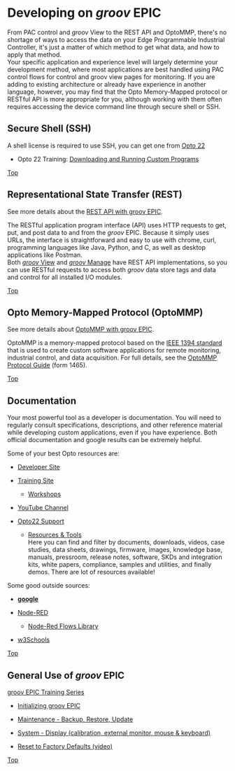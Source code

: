 # Developing on _groov_ EPIC

<a name="Top"></a>

From PAC control and _groov_ View to the REST API and OptoMMP, there's no shortage of ways to access the data on your Edge Programmable Industrial Controller, it's just a matter of which method to get what data, and how to apply that method.<br>
Your specific application and experience level will largely determine your development method, where most applications are best handled using PAC control flows for control and groov view pages for monitoring. If you are adding to existing architecture or already have experience in another language, however, you may find that the Opto Memory-Mapped protocol or RESTful API is more appropriate for you, although working with them often requires accessing the device command line through secure shell or SSH.

## Secure Shell (SSH)

A shell license is required to use SSH, you can get one from [Opto 22](https://www.opto22.com/ "opto22.com")

* Opto 22 Training: [Downloading and Running Custom Programs](https://training.opto22.com/series/groov-epic-training-series/downloading-and-running-custom-programs/196374 "training.opto22")<br>

>

[Top](#Top)

## Representational State Transfer (REST)

See more details about the [REST API with groov EPIC](/EPIC/epic-rest/).

The RESTful application program interface (API) uses HTTP requests to get, put, and post data to and from the _groov_ EPIC. Because it simply uses URLs, the interface is straightforward and easy to use with chrome, curl, programming languages like Java, Python, and C, as well as desktop applications like Postman.<br>
Both [_groov_ View](/groov/view/) and [_groov_ Manage](/groov/manage/) have REST API implementations, so you can use RESTful requests to access both _groov_ data store tags and data and control for all installed I/O modules.

[Top](#Top)

## Opto Memory-Mapped Protocol (OptoMMP)

See more details about [OptoMMP with groov EPIC](/EPIC/epic-mmp/).

OptoMMP is a memory-mapped protocol based on the [IEEE 1394 standard](https://standards.ieee.org/findstds/standard/1394-2008.html "IEEE Standards Association") that is used to create custom software applications for remote monitoring, industrial control, and data acquisition. For full details, see the [OptoMMP Protocol Guide](https://www.opto22.com/support/resources-tools/documents/1465-optommp-protocol-guide) (form 1465).

[Top](#Top)

## Documentation

Your most powerful tool as a developer is documentation. You will need to regularly consult specifications, descriptions, and other reference material while developing custom applications, even if you have experience. Both official documentation and google results can be extremely helpful.

Some of your best Opto resources are:

* [Developer Site](http://developer.opto22.com/ "developer.opto22")

* [Training Site](https://training.opto22.com/ "training.opto22")

    * [Workshops](http://workshops.opto22.com/ "workshops.opto22")

* [YouTube Channel](https://www.youtube.com/user/OptoVideo "OptoVideo")

* [Opto22 Support](https://www.opto22.com/support "opto22 support")

    * [Resources & Tools](https://www.opto22.com/support/resources-tools "resources & tools")<br>
        Here you can find and filter by documents, downloads, videos, case studies, data sheets, drawings, firmware, images, knowledge base, manuals, pressroom, release notes, software, SKDs and integration kits, white papers, compliance, samples and utilities, and finally demos.
        There are lot of resources available!

Some good outside sources:

* <b>[google](https://google.com/ "google.com")</b>

* [Node-RED](https://nodered.org/ "NodeRED.org")

    * [Node-Red Flows Library](https://flows.nodered.org/ "flows.NodeRED.org")

* [w3Schools](https://www.w3schools.com/ "w3schools.com")


[Top](#Top)

## General Use of _groov_ EPIC

[groov EPIC Training Series](https://training.opto22.com/series/groov-epic-training-series, "training.opto22")
* [Initializing groov EPIC](https://training.opto22.com/series/groov-epic-training-series/maintenance-course "training.opto22.com")

* [Maintenance - Backup, Restore, Update](https://training.opto22.com/series/groov-epic-training-series/maintenance-backup-restore-update-1, "training.opto22")

* [System - Display (calibration, external monitor, mouse & keyboard)](https://training.opto22.com/series/groov-epic-training-series/system-display, "training.opto22")

* [Reset to Factory Defaults (video)](https://training.opto22.com/hardware-resetting-to-factory-defaults/211962, "training.opto22")


[Top](#Top)